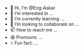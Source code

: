 - 👋 Hi, I’m @Eng-Askar
- 👀 I’m interested in ...
- 🌱 I’m currently learning ...
- 💞️ I’m looking to collaborate on ...
- 📫 How to reach me ...
- 😄 Pronouns: ...
- ⚡ Fun fact: ...

<!---
Eng-Askar/Eng-Askar is a ✨ special ✨ repository because its `README.md` (this file) appears on your GitHub profile.
You can click the Preview link to take a look at your changes.
--->
